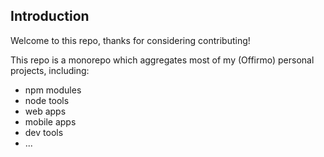 
## Introduction

Welcome to this repo, thanks for considering contributing!

This repo is a monorepo which aggregates most of my (Offirmo) personal projects, including:
* npm modules
* node tools
* web apps
* mobile apps
* dev tools
* ...
